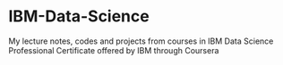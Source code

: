 # IBM-Data-Science
My lecture notes, codes and projects from courses in IBM Data Science Professional Certificate offered by IBM through Coursera
